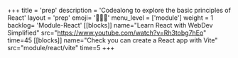 +++
title = 'prep'
description = 'Codealong to explore the basic principles of React'
layout = 'prep'
emoji= '🧑🏾‍💻'
menu_level = ['module']
weight = 1
backlog= 'Module-React'
[[blocks]]
name="Learn React with WebDev Simplified"
src="https://www.youtube.com/watch?v=Rh3tobg7hEo"
time=45
[[blocks]]
name="Check you can create a React app with Vite"
src="module/react/vite"
time=5
+++
